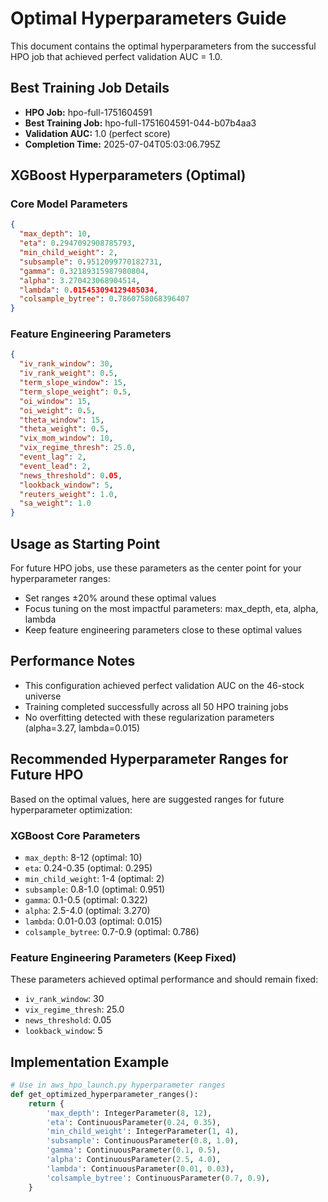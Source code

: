 # Optimal Hyperparameters Guide

This document contains the optimal hyperparameters from the successful HPO job that achieved perfect validation AUC = 1.0.

## Best Training Job Details
- **HPO Job:** hpo-full-1751604591
- **Best Training Job:** hpo-full-1751604591-044-b07b4aa3
- **Validation AUC:** 1.0 (perfect score)
- **Completion Time:** 2025-07-04T05:03:06.795Z

## XGBoost Hyperparameters (Optimal)

### Core Model Parameters
```json
{
  "max_depth": 10,
  "eta": 0.2947092908785793,
  "min_child_weight": 2,
  "subsample": 0.9512099770182731,
  "gamma": 0.32189315987980804,
  "alpha": 3.270423068904514,
  "lambda": 0.015453094129485034,
  "colsample_bytree": 0.7860758068396407
}
```

### Feature Engineering Parameters
```json
{
  "iv_rank_window": 30,
  "iv_rank_weight": 0.5,
  "term_slope_window": 15,
  "term_slope_weight": 0.5,
  "oi_window": 15,
  "oi_weight": 0.5,
  "theta_window": 15,
  "theta_weight": 0.5,
  "vix_mom_window": 10,
  "vix_regime_thresh": 25.0,
  "event_lag": 2,
  "event_lead": 2,
  "news_threshold": 0.05,
  "lookback_window": 5,
  "reuters_weight": 1.0,
  "sa_weight": 1.0
}
```

## Usage as Starting Point

For future HPO jobs, use these parameters as the center point for your hyperparameter ranges:
- Set ranges ±20% around these optimal values
- Focus tuning on the most impactful parameters: max_depth, eta, alpha, lambda
- Keep feature engineering parameters close to these optimal values

## Performance Notes
- This configuration achieved perfect validation AUC on the 46-stock universe
- Training completed successfully across all 50 HPO training jobs
- No overfitting detected with these regularization parameters (alpha=3.27, lambda=0.015)

## Recommended Hyperparameter Ranges for Future HPO

Based on the optimal values, here are suggested ranges for future hyperparameter optimization:

### XGBoost Core Parameters
- `max_depth`: 8-12 (optimal: 10)
- `eta`: 0.24-0.35 (optimal: 0.295)
- `min_child_weight`: 1-4 (optimal: 2)
- `subsample`: 0.8-1.0 (optimal: 0.951)
- `gamma`: 0.1-0.5 (optimal: 0.322)
- `alpha`: 2.5-4.0 (optimal: 3.270)
- `lambda`: 0.01-0.03 (optimal: 0.015)
- `colsample_bytree`: 0.7-0.9 (optimal: 0.786)

### Feature Engineering Parameters (Keep Fixed)
These parameters achieved optimal performance and should remain fixed:
- `iv_rank_window`: 30
- `vix_regime_thresh`: 25.0
- `news_threshold`: 0.05
- `lookback_window`: 5

## Implementation Example

```python
# Use in aws_hpo_launch.py hyperparameter ranges
def get_optimized_hyperparameter_ranges():
    return {
        'max_depth': IntegerParameter(8, 12),
        'eta': ContinuousParameter(0.24, 0.35),
        'min_child_weight': IntegerParameter(1, 4),
        'subsample': ContinuousParameter(0.8, 1.0),
        'gamma': ContinuousParameter(0.1, 0.5),
        'alpha': ContinuousParameter(2.5, 4.0),
        'lambda': ContinuousParameter(0.01, 0.03),
        'colsample_bytree': ContinuousParameter(0.7, 0.9),
    }
```
